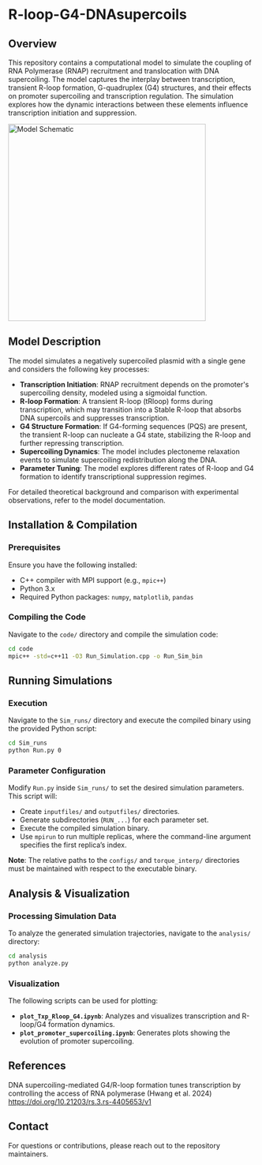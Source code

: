 # R-loop-G4-DNAsupercoils

## Overview
This repository contains a computational model to simulate the coupling of RNA Polymerase (RNAP) recruitment and translocation with DNA supercoiling. The model captures the interplay between transcription, transient R-loop formation, G-quadruplex (G4) structures, and their effects on promoter supercoiling and transcription regulation. The simulation explores how the dynamic interactions between these elements influence transcription initiation and suppression.

<img src="images/model_schematic.png" alt="Model Schematic" width="400">

## Model Description
The model simulates a negatively supercoiled plasmid with a single gene and considers the following key processes:
- **Transcription Initiation**: RNAP recruitment depends on the promoter's supercoiling density, modeled using a sigmoidal function.
- **R-loop Formation**: A transient R-loop (tRloop) forms during transcription, which may transition into a Stable R-loop that absorbs DNA supercoils and suppresses transcription.
- **G4 Structure Formation**: If G4-forming sequences (PQS) are present, the transient R-loop can nucleate a G4 state, stabilizing the R-loop and further repressing transcription.
- **Supercoiling Dynamics**: The model includes plectoneme relaxation events to simulate supercoiling redistribution along the DNA.
- **Parameter Tuning**: The model explores different rates of R-loop and G4 formation to identify transcriptional suppression regimes.

For detailed theoretical background and comparison with experimental observations, refer to the model documentation.

## Installation & Compilation
### Prerequisites
Ensure you have the following installed:
- C++ compiler with MPI support (e.g., `mpic++`)
- Python 3.x
- Required Python packages: `numpy`, `matplotlib`, `pandas`

### Compiling the Code
Navigate to the `code/` directory and compile the simulation code:
```sh
cd code
mpic++ -std=c++11 -O3 Run_Simulation.cpp -o Run_Sim_bin
```

## Running Simulations
### Execution
Navigate to the `Sim_runs/` directory and execute the compiled binary using the provided Python script:
```sh
cd Sim_runs
python Run.py 0
```

### Parameter Configuration
Modify `Run.py` inside `Sim_runs/` to set the desired simulation parameters. This script will:
- Create `inputfiles/` and `outputfiles/` directories.
- Generate subdirectories (`RUN_...`) for each parameter set.
- Execute the compiled simulation binary.
- Use `mpirun` to run multiple replicas, where the command-line argument specifies the first replica’s index.

**Note**: The relative paths to the `configs/` and `torque_interp/` directories must be maintained with respect to the executable binary.

## Analysis & Visualization
### Processing Simulation Data
To analyze the generated simulation trajectories, navigate to the `analysis/` directory:
```sh
cd analysis
python analyze.py
```

### Visualization
The following scripts can be used for plotting:
- **`plot_Txp_Rloop_G4.ipynb`**: Analyzes and visualizes transcription and R-loop/G4 formation dynamics.
- **`plot_promoter_supercoiling.ipynb`**: Generates plots showing the evolution of promoter supercoiling.

## References
DNA supercoiling-mediated G4/R-loop formation
tunes transcription by controlling the access of RNA
polymerase (Hwang et al. 2024) https://doi.org/10.21203/rs.3.rs-4405653/v1
## Contact
For questions or contributions, please reach out to the repository maintainers.

